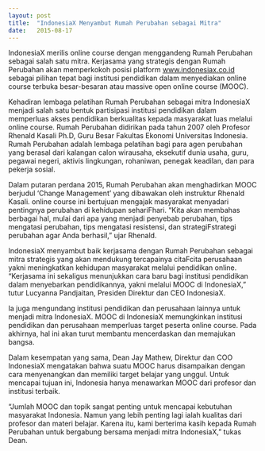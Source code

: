 ```yaml
---
layout: post
title:  "IndonesiaX Menyambut Rumah Perubahan sebagai Mitra"
date:   2015-08-17
---
```


IndonesiaX merilis online course dengan menggandeng Rumah Perubahan sebagai salah satu mitra. Kerjasama yang strategis dengan Rumah Perubahan akan memperkokoh posisi platform www.indonesiax.co.id sebagai pilihan tepat bagi institusi pendidikan dalam menyediakan online course terbuka besar-besaran atau massive open online course (MOOC).
 
Kehadiran lembaga pelatihan Rumah Perubahan sebagai mitra IndonesiaX menjadi salah satu bentuk partisipasi institusi pendidikan dalam memperluas akses pendidikan berkualitas kepada masyarakat luas melalui online course. Rumah Perubahan didirikan pada tahun 2007 oleh Profesor Rhenald Kasali Ph.D, Guru Besar Fakultas Ekonomi Universitas Indonesia. Rumah Perubahan adalah lembaga pelatihan bagi para agen perubahan yang berasal dari kalangan calon wirausaha, eksekutif dunia usaha, guru, pegawai negeri, aktivis lingkungan, rohaniwan, penegak keadilan, dan para pekerja sosial.
 
Dalam putaran perdana 2015, Rumah Perubahan akan menghadirkan MOOC berjudul ‘Change Management’ yang dibawakan oleh instruktur Rhenald Kasali. online course ini bertujuan mengajak masyarakat menyadari pentingnya perubahan di kehidupan sehariFhari. “Kita akan membahas berbagai hal, mulai dari apa yang menjadi penyebab perubahan, tips mengatasi perubahan, tips mengatasi resistensi, dan strategiFstrategi perubahan agar Anda berhasil,” ujar Rhenald.
 
IndonesiaX menyambut baik kerjasama dengan Rumah Perubahan sebagai mitra strategis yang akan mendukung tercapainya citaFcita perusahaan yakni meningkatkan kehidupan masyarakat melalui pendidikan online. “Kerjasama ini sekaligus menunjukkan cara baru bagi institusi pendidikan dalam menyebarkan pendidikannya, yakni melalui MOOC di IndonesiaX,” tutur Lucyanna Pandjaitan, Presiden Direktur dan CEO IndonesiaX.
 
Ia juga mengundang institusi pendidikan dan perusahaan lainnya untuk menjadi mitra IndonesiaX. MOOC di IndonesiaX memungkinkan institusi pendidikan dan perusahaan memperluas target peserta online course. Pada akhirnya, hal ini akan turut membantu mencerdaskan dan memajukan bangsa.
 
Dalam kesempatan yang sama, Dean Jay Mathew, Direktur dan COO IndonesiaX mengatakan bahwa suatu MOOC harus disampaikan dengan cara menyenangkan dan memiliki target belajar yang unggul. Untuk mencapai tujuan ini, Indonesia hanya menawarkan MOOC dari profesor dan institusi terbaik.
 
“Jumlah MOOC dan topik sangat penting untuk mencapai kebutuhan masyarakat Indonesia. Namun yang lebih penting lagi ialah kualitas dari profesor dan materi belajar. Karena itu, kami berterima kasih kepada Rumah Perubahan untuk bergabung bersama menjadi mitra IndonesiaX,” tukas Dean.
  
